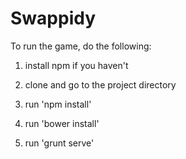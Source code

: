 Swappidy
===================

To run the game, do the following:

1) install npm if you haven't

2) clone and go to the project directory

3) run 'npm install'

4) run 'bower install'

5) run 'grunt serve'
